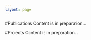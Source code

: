 ```yaml
---
layout: page
---
```


#Publications
Content is in preparation...

#Projects
Content is in preparation...
